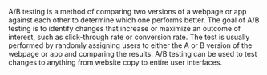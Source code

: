 A/B testing is a method of comparing two versions of a webpage or app against each other to determine which one performs better. The goal of A/B testing is to identify changes that increase or maximize an outcome of interest, such as click-through rate or conversion rate. The test is usually performed by randomly assigning users to either the A or B version of the webpage or app and comparing the results. A/B testing can be used to test changes to anything from website copy to entire user interfaces.